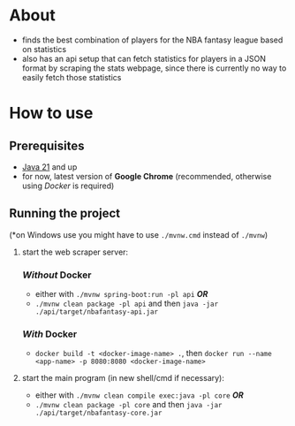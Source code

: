 # About
- finds the best combination of players for the NBA fantasy league based on statistics
- also has an api setup that can fetch statistics for players in a JSON format by scraping the stats webpage, since there is currently no way to easily fetch those statistics

# How to use
## Prerequisites
- [Java 21](https://www.oracle.com/java/technologies/javase/jdk21-archive-downloads.html) and up
- for now, latest version of **Google Chrome** (recommended, otherwise using *Docker* is required)

## Running the project
(*on Windows use you might have to use `./mvnw.cmd` instead of `./mvnw`)
1. start the web scraper server:
    ### *Without* Docker
    - either with `./mvnw spring-boot:run -pl api` ***OR***
    - `./mvnw clean package -pl api` and then `java -jar ./api/target/nbafantasy-api.jar`
    ### *With* Docker
   - `docker build -t <docker-image-name> .`, then `docker run --name <app-name> -p 8080:8080 <docker-image-name>`
   
2. start the main program (in new shell/cmd if necessary):
   - either with `./mvnw clean compile exec:java -pl core` ***OR***
   - `./mvnw clean package -pl core` and then `java -jar ./api/target/nbafantasy-core.jar`
